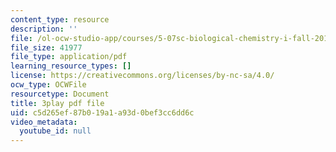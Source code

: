 ```yaml
---
content_type: resource
description: ''
file: /ol-ocw-studio-app/courses/5-07sc-biological-chemistry-i-fall-2013/c5d265ef87b019a1a93d0bef3cc6dd6c_bmnKAp3EZ5o.pdf
file_size: 41977
file_type: application/pdf
learning_resource_types: []
license: https://creativecommons.org/licenses/by-nc-sa/4.0/
ocw_type: OCWFile
resourcetype: Document
title: 3play pdf file
uid: c5d265ef-87b0-19a1-a93d-0bef3cc6dd6c
video_metadata:
  youtube_id: null
---
```

